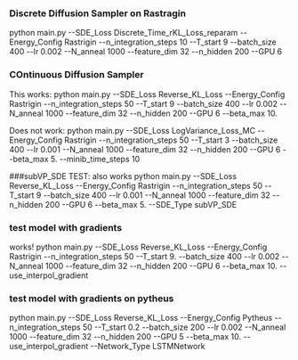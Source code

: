 
### Discrete Diffusion Sampler on Rastragin
python main.py --SDE_Loss Discrete_Time_rKL_Loss_reparam --Energy_Config Rastrigin --n_integration_steps 10 --T_start 9 --batch_size 400 --lr 0.002 --N_anneal 1000 --feature_dim 32 --n_hidden 200 --GPU 6


### COntinuous Diffusion Sampler
This works:
python main.py --SDE_Loss Reverse_KL_Loss --Energy_Config Rastrigin --n_integration_steps 50 --T_start 9 --batch_size 400 --lr 0.002 --N_anneal 1000 --feature_dim 32 --n_hidden 200 --GPU 6 --beta_max 10.


Does not work:
python main.py --SDE_Loss LogVariance_Loss_MC --Energy_Config Rastrigin --n_integration_steps 50 --T_start 3 --batch_size 400 --lr 0.001 --N_anneal 1000 --feature_dim 32 --n_hidden 200 --GPU 6 --beta_max 5. --minib_time_steps 10




###subVP_SDE
TEST: also works
python main.py --SDE_Loss Reverse_KL_Loss --Energy_Config Rastrigin --n_integration_steps 50 --T_start 9 --batch_size 400 --lr 0.001 --N_anneal 1000 --feature_dim 32 --n_hidden 200 --GPU 6 --beta_max 5. --SDE_Type subVP_SDE


### test model with gradients 
works!
python main.py --SDE_Loss Reverse_KL_Loss --Energy_Config Rastrigin --n_integration_steps 50 --T_start 9. --batch_size 400 --lr 0.002 --N_anneal 1000 --feature_dim 32 --n_hidden 200 --GPU 6 --beta_max 10. --use_interpol_gradient


### test model with gradients on pytheus

python main.py --SDE_Loss Reverse_KL_Loss --Energy_Config Pytheus --n_integration_steps 50 --T_start 0.2 --batch_size 200 --lr 0.002 --N_anneal 1000 --feature_dim 32 --n_hidden 200 --GPU 5 --beta_max 10. --use_interpol_gradient --Network_Type LSTMNetwork